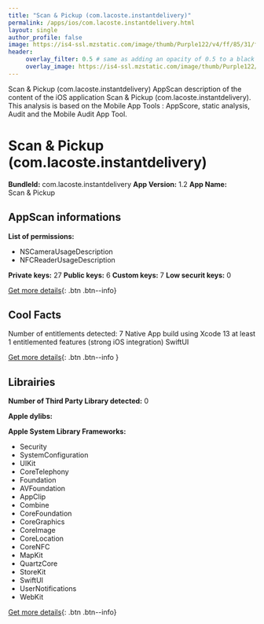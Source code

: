 ```yaml
---
title: "Scan & Pickup (com.lacoste.instantdelivery)"
permalink: /apps/ios/com.lacoste.instantdelivery.html
layout: single
author_profile: false
image: https://is4-ssl.mzstatic.com/image/thumb/Purple122/v4/ff/85/31/ff8531fb-4d84-f7d5-cb31-81bfe334a001/AppIcon-0-1x_U007emarketing-0-0-0-2-0-0-85-220.png/512x512bb.jpg
header: 
     overlay_filter: 0.5 # same as adding an opacity of 0.5 to a black background
     overlay_image: https://is4-ssl.mzstatic.com/image/thumb/Purple122/v4/ff/85/31/ff8531fb-4d84-f7d5-cb31-81bfe334a001/AppIcon-0-1x_U007emarketing-0-0-0-2-0-0-85-220.png/512x512bb.jpg
---
```

Scan & Pickup (com.lacoste.instantdelivery) AppScan description of the content of the iOS application Scan & Pickup (com.lacoste.instantdelivery). This analysis is based on the Mobile App Tools : AppScore, static analysis, Audit and the Mobile Audit App Tool.

# Scan & Pickup (com.lacoste.instantdelivery)

**BundleId:** com.lacoste.instantdelivery
**App Version:** 1.2
**App Name:** Scan & Pickup


## AppScan informations 

**List of permissions:** 
- NSCameraUsageDescription
- NFCReaderUsageDescription
  
  
**Private keys:** 27
**Public keys:** 6
**Custom keys:** 7
**Low securit keys:** 0
  
[Get more details](/pricing.html){: .btn .btn--info}

## Cool Facts

Number of entitlements detected: 7
Native App
build using Xcode 13
at least 1 entitlemented features (strong iOS integration)
SwiftUI
  
[Get more details](/pricing.html){: .btn .btn--info }

## Librairies 
**Number of Third Party Library detected:** 0


**Apple dylibs:**


**Apple System Library Frameworks:**
- Security
- SystemConfiguration
- UIKit
- CoreTelephony
- Foundation
- AVFoundation
- AppClip
- Combine
- CoreFoundation
- CoreGraphics
- CoreImage
- CoreLocation
- CoreNFC
- MapKit
- QuartzCore
- StoreKit
- SwiftUI
- UserNotifications
- WebKit


  
[Get more details](/pricing.html){: .btn .btn--info}

